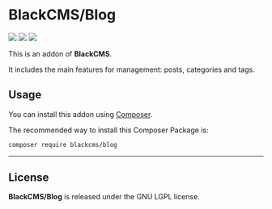 # BlackCMS/Blog

<p>
    <a href="https://img.shields.io/github/license/blackcms/blog"><img src="https://img.shields.io/github/license/blackcms/blog"></a>
    <a href="https://img.shields.io/github/forks/blackcms/blog"><img src="https://img.shields.io/github/forks/blackcms/blog"></a>
    <a href="https://img.shields.io/github/issues/blackcms/blog"><img src="https://img.shields.io/github/issues/blackcms/blog"></a>
</p>

This is an addon of **BlackCMS**.

It includes the main features for management: posts, categories and tags.

## Usage

You can install this addon using [Composer](https://getcomposer.org).

The recommended way to install this Composer Package is:

```sh
composer require blackcms/blog
```

---

## License

**BlackCMS/Blog** is released under the GNU LGPL license.
